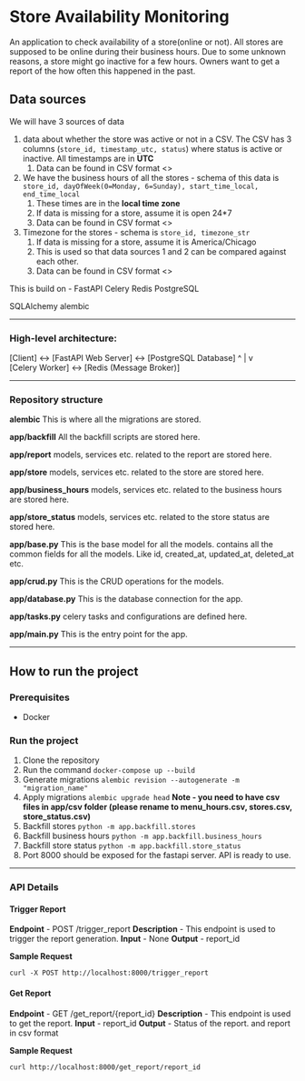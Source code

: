 # Store Availability Monitoring

An application to check availability of a store(online or not). All stores are supposed to be online during their business hours. Due to some unknown reasons, a store might go inactive for a few hours. Owners want to get a report of the how often this happened in the past.   

## Data sources

We will have 3 sources of data 

1. data about whether the store was active or not in a CSV.  The CSV has 3 columns (`store_id, timestamp_utc, status`) where status is active or inactive.  All timestamps are in **UTC**
    1. Data can be found in CSV format <>
2. We have the business hours of all the stores - schema of this data is `store_id, dayOfWeek(0=Monday, 6=Sunday), start_time_local, end_time_local`
    1. These times are in the **local time zone**
    2. If data is missing for a store, assume it is open 24*7
    3. Data can be found in CSV format <>
3. Timezone for the stores - schema is `store_id, timezone_str` 
    1. If data is missing for a store, assume it is America/Chicago
    2. This is used so that data sources 1 and 2 can be compared against each other. 
    3. Data can be found in CSV format <>

This is build on -
FastAPI
Celery
Redis
PostgreSQL

SQLAlchemy
alembic

----------------------------------------------------------------------------------------------------
### High-level architecture:
[Client] <-> [FastAPI Web Server] <-> [PostgreSQL Database]
                    ^
                    |
                    v   
[Celery Worker] <-> [Redis (Message Broker)]

----------------------------------------------------------------------------------------------------

### Repository structure

**alembic**
This is where all the migrations are stored.

**app/backfill**
All the backfill scripts are stored here.

**app/report**
models, services etc. related to the report are stored here.

**app/store**
models, services etc. related to the store are stored here.

**app/business_hours**
models, services etc. related to the business hours are stored here.

**app/store_status**
models, services etc. related to the store status are stored here.

**app/base.py**
This is the base model for all the models. contains all the common fields for all the models.
Like id, created_at, updated_at, deleted_at etc.

**app/crud.py**
This is the CRUD operations for the models.

**app/database.py**
This is the database connection for the app.

**app/tasks.py**
celery tasks and configurations are defined here.

**app/main.py**
This is the entry point for the app.

----------------------------------------------------------------------------------------------------
## How to run the project

### Prerequisites
- Docker

### Run the project

1. Clone the repository
2. Run the command `docker-compose up --build`
3. Generate migrations `alembic revision --autogenerate -m "migration_name"`
4. Apply migrations `alembic upgrade head`
**Note - you need to have csv files in app/csv folder (please rename to menu_hours.csv, stores.csv, store_status.csv)**
5. Backfill stores `python -m app.backfill.stores`
6. Backfill business hours `python -m app.backfill.business_hours`
7. Backfill store status `python -m app.backfill.store_status`
8. Port 8000 should be exposed for the fastapi server. API is ready to use.

----------------------------------------------------------------------------------------------------

### API Details

#### Trigger Report

**Endpoint** - POST /trigger_report
**Description** - This endpoint is used to trigger the report generation.
**Input** - None
**Output** - report_id

**Sample Request**
```
curl -X POST http://localhost:8000/trigger_report
```

#### Get Report

**Endpoint** - GET /get_report/{report_id}
**Description** - This endpoint is used to get the report.
**Input** - report_id
**Output** - Status of the report. and report in csv format

**Sample Request**
```
curl http://localhost:8000/get_report/report_id
```
